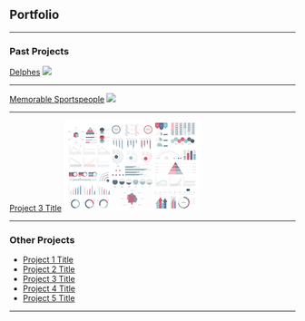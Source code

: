 ## Portfolio

---

### Past Projects

[Delphes](/sample_page)
<img src="images/delphes_2.jpg?raw=true"/>

---
[Memorable Sportspeople](/pdf/sample_presentation.pdf)
<img src="images/memorable_people.jpg?raw=true"/>

---
[Project 3 Title](http://example.com/)
<img src="images/dummy_thumbnail.jpg?raw=true"/>

---

### Other Projects

- [Project 1 Title](http://example.com/)
- [Project 2 Title](http://example.com/)
- [Project 3 Title](http://example.com/)
- [Project 4 Title](http://example.com/)
- [Project 5 Title](http://example.com/)

---
